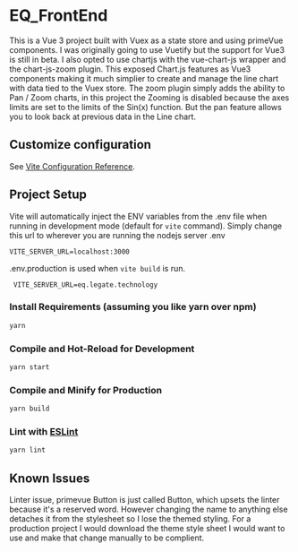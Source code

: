 # EQ_FrontEnd

This is a Vue 3 project built with Vuex as a state store and using primeVue components. I was originally going to use Vuetify but the support for Vue3 is still in beta. I also opted to use chartjs with the vue-chart-js wrapper and the chart-js-zoom plugin. This exposed Chart.js features as Vue3 components making it much simplier to create and manage the line chart with data tied to the Vuex store. The zoom plugin simply adds the ability to Pan / Zoom charts, in this project the Zooming is disabled because the axes limits are set to the limits of the Sin(x) function. But the pan feature allows you to look back at previous data in the Line chart. 

## Customize configuration

See [Vite Configuration Reference](https://vitejs.dev/config/).

## Project Setup

Vite will automatically inject the ENV variables from the .env file when running in development mode (default for `vite` command). Simply change this url to wherever you are running the nodejs server
.env
```
VITE_SERVER_URL=localhost:3000
```

.env.production is used when `vite build` is run. 
```
 VITE_SERVER_URL=eq.legate.technology
```

### Install Requirements (assuming you like yarn over npm)
```sh
yarn
```

### Compile and Hot-Reload for Development

```sh
yarn start
```

### Compile and Minify for Production

```sh
yarn build
```

### Lint with [ESLint](https://eslint.org/)

```sh
yarn lint
```

## Known Issues

Linter issue, primevue Button is just called Button, which upsets the linter because it's a reserved word. However changing the name to anything else detaches it from the stylesheet so I lose the themed styling. For a production project I would download the theme style sheet I would want to use and make that change manually to be complient. 
